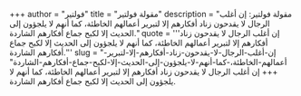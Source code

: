 +++
author = "فولتير"
title = "مقولة فولتير"
description = "مقولة فولتير: إن أغلب الرجال لا يقدحون زناد أفكارهم إلا لتبرير أعمالهم الخاطئة، كما أنهم لا يلجؤون إلى الحديث إلا لكبح جماع أفكارهم الشاردة."
quote = '''إن أغلب الرجال لا يقدحون زناد أفكارهم إلا لتبرير أعمالهم الخاطئة، كما أنهم لا يلجؤون إلى الحديث إلا لكبح جماع أفكارهم الشاردة.'''
slug = "إن-أغلب-الرجال-لا-يقدحون-زناد-أفكارهم-إلا-لتبرير-أعمالهم-الخاطئة،-كما-أنهم-لا-يلجؤون-إلى-الحديث-إلا-لكبح-جماع-أفكارهم-الشاردة"
+++
إن أغلب الرجال لا يقدحون زناد أفكارهم إلا لتبرير أعمالهم الخاطئة، كما أنهم لا يلجؤون إلى الحديث إلا لكبح جماع أفكارهم الشاردة.
